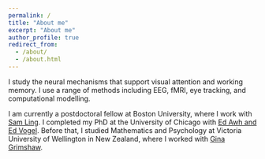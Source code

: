 ```yaml
---
permalink: /
title: "About me"
excerpt: "About me"
author_profile: true
redirect_from: 
  - /about/
  - /about.html
---
```


I study the neural mechanisms that support visual attention and working memory. I use a range of methods including EEG, fMRI, eye tracking, and computational modelling. 

I am currently a postdoctoral fellow at Boston University, where I work with [Sam Ling](https://sites.bu.edu/vision/). I completed my PhD at the University of Chicago with [Ed Awh and Ed Vogel](<https://awhvogellab.com/>). Before that, I studied Mathematics and Psychology at Victoria University of Wellington in New Zealand, where I worked with [Gina Grimshaw](<https://canlabvuw.wordpress.com/>). 




